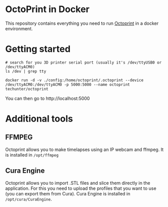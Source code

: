 # OctoPrint in Docker

This repository contains everything you need to run [Octoprint](https://github.com/foosel/OctoPrint) in a docker environment.

# Getting started

```
# search for you 3D printer serial port (usually it's /dev/ttyUSB0 or /dev/ttyACM0)
ls /dev | grep tty

docker run -d -v ./config:/home/octoprint/.octoprint --device /dev/ttyACM0:/dev/ttyACM0 -p 5000:5000 --name octoprint techunter/octoprint
```

You can then go to http://localhost:5000


# Additional tools

## FFMPEG

Octoprint allows you to make timelapses using an IP webcam and ffmpeg. It is installed in `/opt/ffmpeg`

## Cura Engine

Octoprint allows you to import .STL files and slice them directly in the application. For this you need to upload the profiles that you want to use (you can export them from Cura). Cura Engine is installed in `/opt/cura/CuraEngine`.
